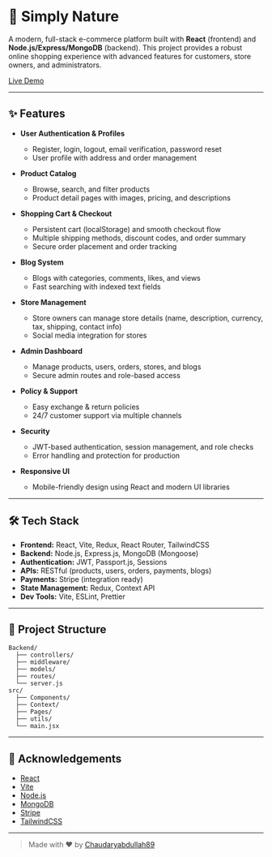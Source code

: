 # 🛒 Simply Nature

A modern, full-stack e-commerce platform built with **React** (frontend) and **Node.js/Express/MongoDB** (backend). This project provides a robust online shopping experience with advanced features for customers, store owners, and administrators.

[Live Demo](https://app-store-abd.vercel.app)

---

## ✨ Features

- **User Authentication & Profiles**
  - Register, login, logout, email verification, password reset
  - User profile with address and order management

- **Product Catalog**
  - Browse, search, and filter products
  - Product detail pages with images, pricing, and descriptions

- **Shopping Cart & Checkout**
  - Persistent cart (localStorage) and smooth checkout flow
  - Multiple shipping methods, discount codes, and order summary
  - Secure order placement and order tracking

- **Blog System**
  - Blogs with categories, comments, likes, and views
  - Fast searching with indexed text fields

- **Store Management**
  - Store owners can manage store details (name, description, currency, tax, shipping, contact info)
  - Social media integration for stores

- **Admin Dashboard**
  - Manage products, users, orders, stores, and blogs
  - Secure admin routes and role-based access

- **Policy & Support**
  - Easy exchange & return policies
  - 24/7 customer support via multiple channels

- **Security**
  - JWT-based authentication, session management, and role checks
  - Error handling and protection for production

- **Responsive UI**
  - Mobile-friendly design using React and modern UI libraries

---

## 🛠️ Tech Stack

- **Frontend:** React, Vite, Redux, React Router, TailwindCSS
- **Backend:** Node.js, Express.js, MongoDB (Mongoose)
- **Authentication:** JWT, Passport.js, Sessions
- **APIs:** RESTful (products, users, orders, payments, blogs)
- **Payments:** Stripe (integration ready)
- **State Management:** Redux, Context API
- **Dev Tools:** Vite, ESLint, Prettier

---


## 📁 Project Structure

```
Backend/
  ├── controllers/
  ├── middleware/
  ├── models/
  ├── routes/
  └── server.js
src/
  ├── Components/
  ├── Context/
  ├── Pages/
  ├── utils/
  └── main.jsx
```

---



## 🙏 Acknowledgements

- [React](https://reactjs.org/)
- [Vite](https://vitejs.dev/)
- [Node.js](https://nodejs.org/)
- [MongoDB](https://mongodb.com/)
- [Stripe](https://stripe.com/)
- [TailwindCSS](https://tailwindcss.com/)

---

> Made with ❤️ by [Chaudaryabdullah89](https://github.com/Chaudaryabdullah89)
